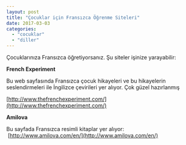 ```yaml
---
layout: post
title: "Çocuklar için Fransızca Öğrenme Siteleri"
date: 2017-03-03
categories: 
  - "cocuklar"
  - "diller"
---
```


Çocuklarınıza Fransızca öğretiyorsanız. Şu siteler işinize yarayabilir:

**French Experiment**

Bu web sayfasında Fransızca çocuk hikayeleri ve bu hikayelerin seslendirmeleri ile İngilizce çevirileri yer alıyor. Çok güzel hazırlanmış

[http://www.thefrenchexperiment.com/](http://www.thefrenchexperiment.com/)

**Amilova**

Bu sayfada Fransızca resimli kitaplar yer alıyor:  [http://www.amilova.com/en/](http://www.amilova.com/en/)
